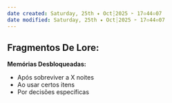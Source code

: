 ```yaml
---
date created: Saturday, 25th ✦ Oct┆2025 ➣ 17▫44▫07 
date modified: Saturday, 25th ✦ Oct┆2025 ➣ 17▫44▫07 
---
```

## Fragmentos De Lore:

**Memórias Desbloqueadas:**
- Após sobreviver a X noites
- Ao usar certos itens
- Por decisões específicas